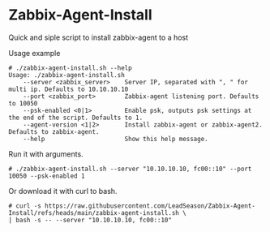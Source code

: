 # Zabbix-Agent-Install
Quick and siple script to install zabbix-agent to a host  

Usage example 
```
# ./zabbix-agent-install.sh --help
Usage: ./zabbix-agent-install.sh 
    --server <zabbix_server>    Server IP, separated with ", " for multi ip. Defaults to 10.10.10.10
    --port <zabbix_port>        Zabbix-agent listening port. Defaults to 10050
    --psk-enabled <0|1>         Enable psk, outputs psk settings at the end of the script. Defaults to 1.
    --agent-version <1|2>       Install zabbix-agent or zabbix-agent2. Defaults to zabbix-agent.
    --help			            Show this help message.
```
Run it with arguments.
```
# ./zabbix-agent-install.sh --server "10.10.10.10, fc00::10" --port 10050 --psk-enabled 1
```

Or download it with curl to bash.
```
# curl -s https://raw.githubusercontent.com/LeadSeason/Zabbix-Agent-Install/refs/heads/main/zabbix-agent-install.sh \
| bash -s -- --server "10.10.10.10, fc00::10"
```
